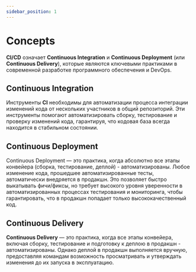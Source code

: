```yaml
---
sidebar_position: 1
---
```


# Concepts
**CI/CD** означает **Continuous Integration** и **Continuous Deployment** (или **Continuous Delivery**), которые являются ключевыми практиками в современной разработке программного обеспечения и DevOps.

## Continuous Integration
Инструменты **CI** необходимы для автоматизации процесса интеграции изменений кода от нескольких участников в общий репозиторий. Эти инструменты помогают автоматизировать сборку, тестирование и проверку изменений кода, гарантируя, что кодовая база всегда находится в стабильном состоянии.

## Continuous Deployment
Continuous Deployment — это практика, когда абсолютно все этапы конвейера (сборка, тестирование, деплой) - автоматизированы. Любое изменение кода, прошедшее автоматизированные тесты, автоматически внедряется в продакшн. Это позволяет быстро выкатывать фичи/фиксы, но требует высокого уровня уверенности в автоматизированных процессах тестирования и мониторинга, чтобы гарантировать, что в продакшн попадает только высококачественный код.

## Continuous Delivery
**Continuous Delivery** — это практика, когда все этапы конвейера, включая сборку, тестирование и подготовку к деплою в продакшн - автоматизированы. Однако деплой в продакшн выполняется вручную, предоставляя командам возможность просматривать и утверждать изменения до их запуска в эксплуатацию.
